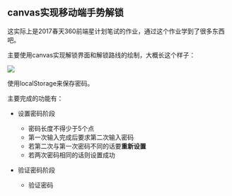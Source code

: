 ## canvas实现移动端手势解锁

这实际上是2017春天360前端星计划笔试的作业，通过这个作业学到了很多东西吧。

主要使用canvas实现解锁界面和解锁路线的绘制，大概长这个样子：

![](http://i.imgur.com/i42sAXD.png)

使用localStorage来保存密码。

主要完成的功能有：

 - 设置密码阶段
	 - 密码长度不得少于5个点
	 - 第一次输入完成后要求第二次输入密码
	 - 若第二次与第一次密码不同的话要**重新设置**
	 - 若两次密码相同的话则设置成功



 - 验证密码阶段
	 - 验证密码